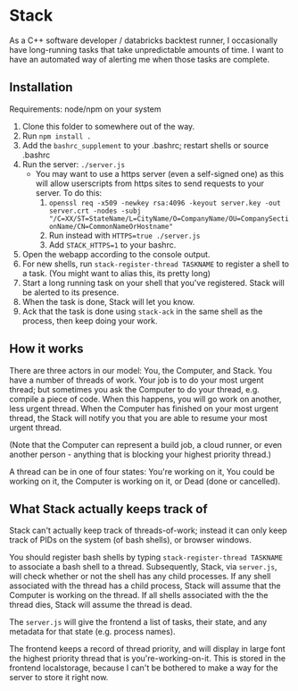 # Stack

As a C++ software developer / databricks backtest runner, I occasionally have long-running tasks that take unpredictable amounts of time. I want to have an automated way of alerting me when those tasks are complete.

## Installation

Requirements: node/npm on your system

1. Clone this folder to somewhere out of the way.
2. Run `npm install .`
3. Add the `bashrc_supplement` to your .bashrc; restart shells or source .bashrc
4. Run the server: `./server.js`
   - You may want to use a https server (even a self-signed one) as this will allow userscripts from https sites to send requests to your server. To do this:
       1. `openssl req -x509 -newkey rsa:4096 -keyout server.key -out server.crt -nodes -subj "/C=XX/ST=StateName/L=CityName/O=CompanyName/OU=CompanySectionName/CN=CommonNameOrHostname"`
       2. Run instead with `HTTPS=true ./server.js`
       3. Add `STACK_HTTPS=1` to your bashrc.
5. Open the webapp according to the console output.
6. For new shells, run `stack-register-thread TASKNAME` to register a shell to a task. (You might want to alias this, its pretty long)
7. Start a long running task on your shell that you've registered. Stack will be alerted to its presence.
8. When the task is done, Stack will let you know.
9. Ack that the task is done using `stack-ack` in the same shell as the process, then keep doing your work.

## How it works

There are three actors in our model: You, the Computer, and Stack. You have a number of threads of work. Your job is to do your most urgent thread; but sometimes you ask the Computer to do your thread, e.g. compile a piece of code. When this happens, you will go work on another, less urgent thread. When the Computer has finished on your most urgent thread, the Stack will notify you that you are able to resume your most urgent thread.

(Note that the Computer can represent a build job, a cloud runner, or even another person - anything that is blocking your highest priority thread.)

A thread can be in one of four states: You're working on it, You could be working on it, the Computer is working on it, or Dead (done or cancelled).

## What Stack actually keeps track of

Stack can't actually keep track of threads-of-work; instead it can only keep track of PIDs on the system (of bash shells), or browser windows.

You should register bash shells by typing `stack-register-thread TASKNAME` to associate a bash shell to a thread. Subsequently, Stack, via `server.js`, will check whether or not the shell has any child processes. If any shell associated with the thread has a child process, Stack will assume that the Computer is working on the thread. If all shells associated with the the thread dies, Stack will assume the thread is dead.

The `server.js` will give the frontend a list of tasks, their state, and any metadata for that state (e.g. process names).

The frontend keeps a record of thread priority, and will display in large font the highest priority thread that is you're-working-on-it. This is stored in the frontend localstorage, because I can't be bothered to make a way for the server to store it right now.
